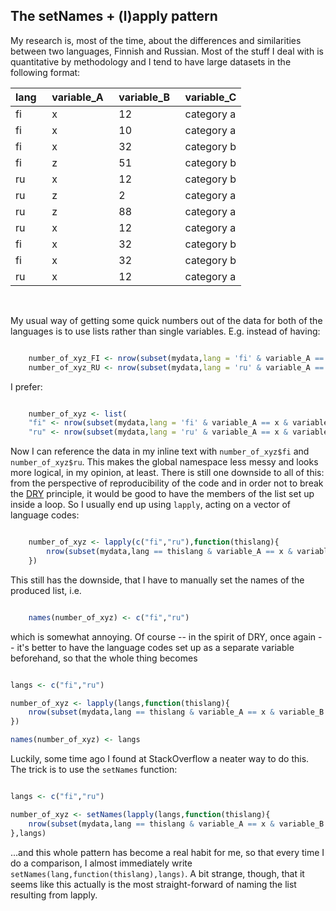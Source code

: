## The setNames + (l)apply pattern


My research is, most of the time, about the differences and similarities
between two languages, Finnish and Russian. Most of the stuff I deal with
is quantitative by methodology and I tend to have large datasets in
the following format:

| lang&nbsp;&nbsp; | variable_A&nbsp;&nbsp; | variable_B&nbsp;&nbsp; | variable_C |
| ---------------- | ---------------------- | ---------------------- | ---------- |
| fi               | x                      | 12                     | category a |
| fi               | x                      | 10                     | category a |
| fi               | x                      | 32                     | category b |
| fi               | z                      | 51                     | category b |
| ru               | x                      | 12                     | category b |
| ru               | z                      | 2                      | category a |
| ru               | z                      | 88                     | category a |
| ru               | x                      | 12                     | category a |
| fi               | x                      | 32                     | category b |
| fi               | x                      | 32                     | category b |
| ru               | x                      | 12                     | category a |

&nbsp;

My usual way of getting some quick numbers out of the data for both of the
languages is to use lists rather than single variables. E.g.
instead of having:

```r

    number_of_xyz_FI <- nrow(subset(mydata,lang = 'fi' & variable_A == x & variable_B > 10))
    number_of_xyz_RU <- nrow(subset(mydata,lang = 'ru' & variable_A == x & variable_B > 10))

```

I prefer:

```r

    number_of_xyz <- list(
    "fi" <- nrow(subset(mydata,lang = 'fi' & variable_A == x & variable_B > 10))
    "ru" <- nrow(subset(mydata,lang = 'ru' & variable_A == x & variable_B > 10)))

```

Now I can reference the data in my inline text with `number_of_xyz$fi` and `number_of_xyz$ru`.
This makes the global namespace less messy and looks more logical, in my opinion, at least.
There is still one downside to all of this: from the perspective of reproducibility
of the code and in order not to break the [DRY](https://en.wikipedia.org/wiki/Don%27t_repeat_yourself)
principle, it would be good to have the members of the list set up inside a loop.
So I usually end up using `lapply`, acting on a vector of language codes:

```r

    number_of_xyz <- lapply(c("fi","ru"),function(thislang){
        nrow(subset(mydata,lang == thislang & variable_A == x & variable_B > 10))
    })

```

This still has the downside, that I have to manually set the names of the produced list, i.e.

```r

    names(number_of_xyz) <- c("fi","ru")

```

which is somewhat annoying. Of course -- in the spirit of DRY, once again -- it's better to have
the language codes set up as a separate variable beforehand, so that the whole thing becomes

```r

langs <- c("fi","ru")

number_of_xyz <- lapply(langs,function(thislang){
    nrow(subset(mydata,lang == thislang & variable_A == x & variable_B > 10))
})

names(number_of_xyz) <- langs

```

Luckily, some time ago I found at StackOverflow a neater way to do this. The trick is
to use the `setNames` function:

```r

langs <- c("fi","ru")

number_of_xyz <- setNames(lapply(langs,function(thislang){
    nrow(subset(mydata,lang == thislang & variable_A == x & variable_B > 10))
},langs)

```

...and this whole pattern has become a real habit for me, so that every time I do a comparison,
I almost immediately write `setNames(lang,function(thislang),langs)`. A bit strange, though, that
it seems like this actually is the most straight-forward of naming the list resulting from
lapply.
